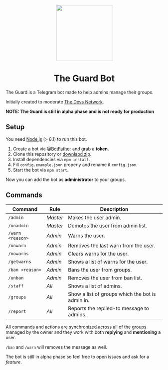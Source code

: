 <p align="center">
  <img src="http://imageupload.co.uk/images/2017/09/28/zzzzz.png" width="180" height="180">
  <h1 align="center">The Guard Bot</h1>
</p>
The Guard is a Telegram bot made to help admins manage their groups. 

Initially created to moderate [The Devs Network](https://thedevs.network).

**NOTE: The Guard is still in alpha phase and is not ready for production**

## Setup
You need [Node.js](https://nodejs.org/) (> 8.1) to run this bot.

1. Create a bot via [@BotFather](https://t.me/BotFather) and grab a **token**.
2. Clone this repository or [downlaod zip](https://github.com/TheDevs-Network/the-guard-bot/archive/master.zip).
3. Install dependencies via `npm install`.
4. Fill `config.example.json` properly and rename it `config.json`.
5. Start the bot via `npm start`.

Now you can add the bot as **administrator** to your groups.

## Commands
Command  | Rule   | Description
-------- | ------ | -----------
`/admin` | _Master_ | Makes the user admin.
`/unadmin` | _Master_ | Demotes the user from admin list.
`/warn <reason>` | _Admin_ | Warns the user.
`/unwarn` | _Admin_ | Removes the last warn from the user.
`/nowarns` | _Admin_ | Clears warns for the user.
`/getwarns` | _Admin_ | Shows a list of warns for the user.
`/ban <reason>` | _Admin_ | Bans the user from groups.
`/unban` | _Admin_ | Removes the user from ban list.
`/staff` | _All_ | Shows a list of admins.
`/groups` | _All_ | Show a list of groups which the bot is admin in.
`/report` | _All_ | Reports the replied-to message to admins.

All commands and actions are synchronized across all of the groups managed by the owner and they work with both **replying** and **mentioning** a user.

`/ban` and `/warn` will removes the message as well.

The bot is still in alpha phase so feel free to open issues and ask for a _feature_.
